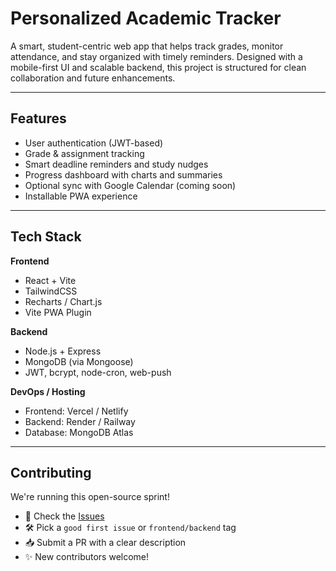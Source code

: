 # Personalized Academic Tracker

A smart, student-centric web app that helps track grades, monitor attendance, and stay organized with timely reminders. Designed with a mobile-first UI and scalable backend, this project is structured for clean collaboration and future enhancements.

---

## Features

- User authentication (JWT-based)
- Grade & assignment tracking
- Smart deadline reminders and study nudges
- Progress dashboard with charts and summaries
- Optional sync with Google Calendar (coming soon)
- Installable PWA experience

---

## Tech Stack

**Frontend**
- React + Vite
- TailwindCSS
- Recharts / Chart.js
- Vite PWA Plugin

**Backend**
- Node.js + Express
- MongoDB (via Mongoose)
- JWT, bcrypt, node-cron, web-push

**DevOps / Hosting**
- Frontend: Vercel / Netlify
- Backend: Render / Railway
- Database: MongoDB Atlas

---

## Contributing

We're running this open-source sprint!

- 🔖 Check the [Issues](https://github.com/your-org/your-repo/issues)
- 🛠️ Pick a `good first issue` or `frontend/backend` tag
- 📥 Submit a PR with a clear description
- ✨ New contributors welcome!
